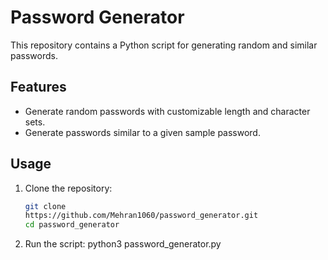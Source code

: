 # Password Generator 

This repository contains a Python script for generating random and similar passwords.

## Features

- Generate random passwords with customizable length and character sets.
- Generate passwords similar to a given sample password.

## Usage

1. Clone the repository:
   ```bash
   git clone
   https://github.com/Mehran1060/password_generator.git
   cd password_generator

2. Run the script:
   python3 password_generator.py
   
